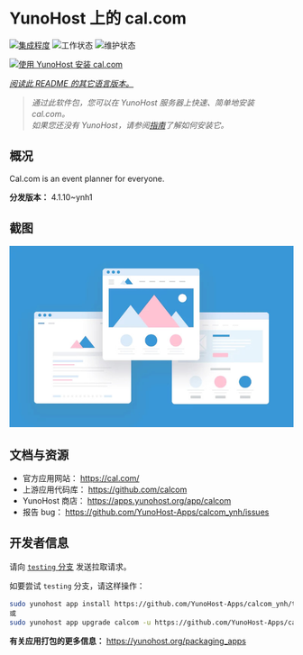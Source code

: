 <!--
注意：此 README 由 <https://github.com/YunoHost/apps/tree/master/tools/readme_generator> 自动生成
请勿手动编辑。
-->

# YunoHost 上的 cal.com

[![集成程度](https://dash.yunohost.org/integration/calcom.svg)](https://dash.yunohost.org/appci/app/calcom) ![工作状态](https://ci-apps.yunohost.org/ci/badges/calcom.status.svg) ![维护状态](https://ci-apps.yunohost.org/ci/badges/calcom.maintain.svg)

[![使用 YunoHost 安装 cal.com](https://install-app.yunohost.org/install-with-yunohost.svg)](https://install-app.yunohost.org/?app=calcom)

*[阅读此 README 的其它语言版本。](./ALL_README.md)*

> *通过此软件包，您可以在 YunoHost 服务器上快速、简单地安装 cal.com。*  
> *如果您还没有 YunoHost，请参阅[指南](https://yunohost.org/install)了解如何安装它。*

## 概况

Cal.com is an event planner for everyone.

**分发版本：** 4.1.10~ynh1

## 截图

![cal.com 的截图](./doc/screenshots/example.jpg)

## 文档与资源

- 官方应用网站： <https://cal.com/>
- 上游应用代码库： <https://github.com/calcom>
- YunoHost 商店： <https://apps.yunohost.org/app/calcom>
- 报告 bug： <https://github.com/YunoHost-Apps/calcom_ynh/issues>

## 开发者信息

请向 [`testing` 分支](https://github.com/YunoHost-Apps/calcom_ynh/tree/testing) 发送拉取请求。

如要尝试 `testing` 分支，请这样操作：

```bash
sudo yunohost app install https://github.com/YunoHost-Apps/calcom_ynh/tree/testing --debug
或
sudo yunohost app upgrade calcom -u https://github.com/YunoHost-Apps/calcom_ynh/tree/testing --debug
```

**有关应用打包的更多信息：** <https://yunohost.org/packaging_apps>
